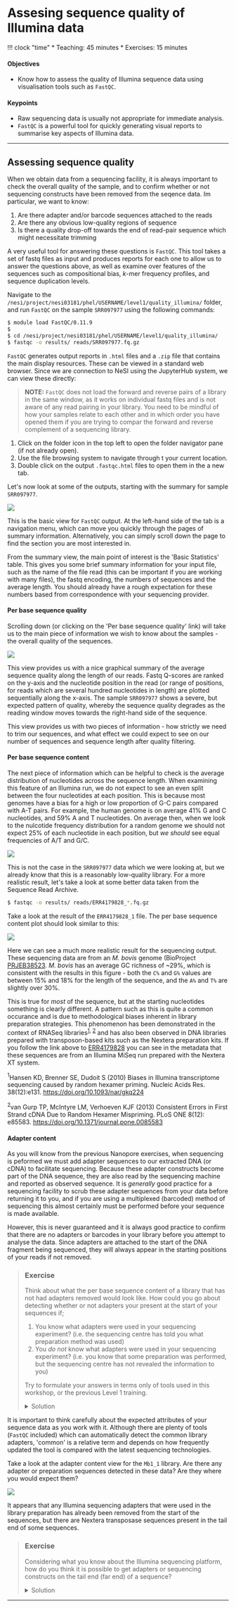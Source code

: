 # Assesing sequence quality of Illumina data

!!! clock "time"
    * Teaching: 45 minutes
    * Exercises: 15 minutes

#### Objectives

* Know how to assess the quality of Illumina sequence data using visualisation tools such as `FastQC`.

#### Keypoints

* Raw sequencing data is usually not appropriate for immediate analysis.
* `FastQC` is a powerful tool for quickly generating visual reports to summarise key aspects of Illumina data.

---

## Assessing sequence quality

When we obtain data from a sequencing facility, it is always important to check the overall quality of the sample, and to confirm whether or not sequencing constructs have been removed from the seqence data. Im particular, we want to know:

1. Are there adapter and/or barcode sequences attached to the reads
1. Are there any obvious low-quality regions of sequence
1. Is there a quality drop-off towards the end of read-pair sequence which might necessitate trimming

A very useful tool for answering these questions is `FastQC`. This tool takes a set of fastq files as input and produces reports for each one to allow us to answer the questions above, as well as examine over features of the sequences such as compositional bias, *k*-mer frequency profiles, and sequence duplication levels.

Navigate to the `/nesi/project/nesi03181/phel/USERNAME/level1/quality_illumina/` folder, and run `FastQC` on the sample `SRR097977` using the following commands:

```bash
$ module load FastQC/0.11.9
$
$ cd /nesi/project/nesi03181/phel/USERNAME/level1/quality_illumina/
$ fastqc -o results/ reads/SRR097977.fq.gz
```

`FastQC` generates output reports in `.html` files and a `.zip` file that contains the main display resources. These can be viewed in a standard web browser. Since we are connection to NeSI using the JupyterHub system, we can view these directly:

>**NOTE:** `FastQC` does not load the forward and reverse pairs of a library in the same window, as it works on individual fastq files and is not aware of any read pairing in your library. You need to be mindful of how your samples relate to each other and in which order you have opened them if you are trying to compar the forward and reverse complement of a sequencing library.

1. Click on the folder icon in the top left to open the folder navigator pane (if not already open).
1. Use the file browsing system to navigate through t your current location.
1. Double click on the output `.fastqc.html` files to open them in the a new tab.

Let's now look at some of the outputs, starting with the summary for sample `SRR097977`.

![](../img/level1_31_overview.png)

This is the basic view for `FastQC` output. At the left-hand side of the tab is a navigation menu, which can move you quickly through the pages of summary information. Alternatively, you can simply scroll down the page to find the section you are most interested in.

From the summary view, the main point of interest is the 'Basic Statistics' table. This gives you some brief summary information for your input file, such as the name of the file read (this can be important if you are working with many files), the fastq encoding, the numbers of sequences and the average length. You should already have a rough expectation for these numbers based from correspondence with your sequencing provider.

#### Per base sequence quality

Scrolling down (or clicking on the 'Per base sequence quality' link) will take us to the main piece of information we wish to know about the samples - the overall quality of the sequences.

![](../img/level1_31_quality.png)

This view provides us with a nice graphical summary of the average sequence quality along the length of our reads. Fastq Q-scores are ranked on the y-axis and the nucleotide position in the read (or range of positions, for reads which are several hundred nucleotides in length) are plotted sequentially along the x-axis. The sample `SRR097977` shows a severe, but expected pattern of quality, whereby the sequence quality degrades as the reading window moves towards the right-hand side of the sequence.

This view provides us with two pieces of information - how strictly we need to trim our sequences, and what effect we could expect to see on our number of sequences and sequence length after quality filtering.

#### Per base sequence content

The next piece of information which can be helpful to check is the average distribution of nucleotides across the sequence length. When examining this feature of an Illumina run, we do not expect to see an even split between the four nucleotides at each position. This is because most genomes have a bias for a high or low proportion of G-C pairs compared with A-T pairs. For example, the human genome is on average 41% G and C nucleotides, and 59% A and T nucleotides. On average then, when we look to the nulcotide frequency distribution for a random genome we should not expect 25% of each nucleotide in each position, but *we should* see equal frequencies of A/T and G/C.

![](../img/level1_31_seqcontent_1.png)

This is not the case in the `SRR097977` data which we were looking at, but we already know that this is a reasonably low-quality library. For a more realistic result, let's take a look at some better data taken from the Sequence Read Archive.

```bash
$ fastqc -o results/ reads/ERR4179828_*.fq.gz
```

Take a look at the result of the `ERR4179828_1` file. The per base sequence content plot should look similar to this:

![](../img/level1_31_seqcontent_2.png)

Here we can see a much more realistic result for the sequencing output. These sequencing data are from an *M. bovis* genome (BioProject [PRJEB38523](https://www.ncbi.nlm.nih.gov/bioproject/PRJEB38523). *M. bovis* has an average GC richness of ~29%, which is consistent with the results in this figure - both the `C%` and `G%` values are between 15% and 18% for the length of the sequence, and the `A%` and `T%` are slightly over 30%.

This is true for *most* of the sequence, but at the starting nucleotides something is clearly different. A pattern such as this is quite a common occurance and is due to methodological biases inherent in library preparation strategies. This phenomenon has been demonstrated in the context of RNASeq libraries<sup>[1](#hansen), [2](#vangurp)</sup> and has also been observed in DNA libraries prepared with transposon-based kits such as the Nextera preparation kits. If you follow the link above to [ERR4179828](https://www.ncbi.nlm.nih.gov/sra/ERR4179828) you can see in the metadata that these sequences are from an Illumina MiSeq run prepared with the Nextera XT system.

<a name="hansen"><sup>1</sup></a>Hansen KD, Brenner SE, Dudoit S (2010) Biases in Illumina transcriptome sequencing caused by random hexamer priming. Nucleic Acids Res. 38(12):e131. https://doi.org/10.1093/nar/gkq224

<a name="vangurp"><sup>2</sup></a>van Gurp TP, McIntyre LM, Verhoeven KJF (2013) Consistent Errors in First Strand cDNA Due to Random Hexamer Mispriming. PLoS ONE 8(12): e85583. https://doi.org/10.1371/journal.pone.0085583

#### Adapter content

As you will know from the previous Nanopore exercises, when sequencing is peformed we must add adapter sequences to our extracted DNA (or cDNA) to facilitate sequencing. Because these adapter constructs become part of the DNA sequence, they are also read by the sequencing machine and reported as observed sequence. It is *generally* good practice for a sequencing facility to scrub these adapter sequences from your data before returning it to you, and if you are using a multiplexed (barcoded) method of sequencing this almost certainly must be performed before your sequence is made available.

However, this is never guaranteed and it is always good practice to confirm that there are no adapters or barcodes in your library before you attempt to analyse the data. Since adapters are attached to the start of the DNA fragment being sequenced, they will always appear in the starting positions of your reads if not removed.

> ### Exercise
>
> Think about what the per base sequence content of a library that has not had adapters removed would look like. How could you go about detecting whether or not adapters your present at the start of your sequences if;
> 
> 1. You know what adapters were used in your sequencing experiment? (i.e. the sequencing centre has told you what preparation method was used)
> 2. You *do not* know what adapters were used in your sequencing experiment? (i.e. you know that some preparation was performed, but the sequencing centre has not revealed the information to you)
> 
> Try to formulate your answers in terms only of tools used in this workshop, or the previous Level 1 training.
> 
> <details>
> <summary>Solution</summary>
>
> **Note:** These are not the only valid answers. If you have an answer that differs from the answers below, share it with the workshop attendees to discuss it.
> 
> 1. You could use a tool such as a search function in `less`, or `grep` to count the instances of the adapter sequence within your library.
> 2. If you were to use the per base sequence content view from `FastQC`, the frequencies for the first 10 - 20 nucleotides would skew to 100% for the adapter sequence used.
> 
> </details>

It is important to think carefully about the expected attributes of your sequence data as you work with it. Although there are plenty of tools (`FastQC` included) which can automatically detect the common library adapters, 'common' is a relative term and depends on how frequently updated the tool is compared with the latest sequencing technologies.

Take a look at the adapter content view for the `Mb1_1` library. Are there any adapter or preparation sequences detected in these data? Are they where you would expect them?

![](../img/level1_31_adapters.png)

It appears that any Illumina sequencing adapters that were used in the library preparation has already been removed from the start of the sequences, but there are Nextera transposase sequences present in the tail end of some sequences.

> ### Exercise
>
> Considering what you know about the Illumina sequencing platform, how do you think it is possible to get adapters or sequencing constructs on the tail end (far end) of a sequence?
> 
> <details>
> <summary>Solution</summary>
>
> This is a phenomenon known as read-through. When the DNA fragment being sequenced is shorter than the read length. For example, in these data the read length is 150 bp. If a fragment of only 80 nucleotides in length is sequenced, the sequencing machine does not know that there are only 80 positions to read and it will not terminate after those 80 nucleotides are processed. Instead, the sequencer will continue to read the seuqence it can find at the 5' end of the 80 nucleotides, which will be the reverse adapter.
> 
> </details>

---
